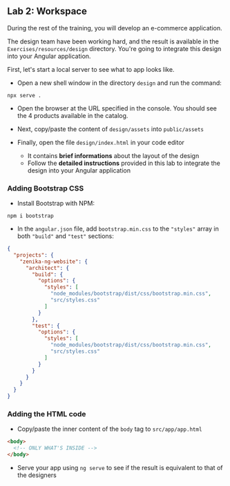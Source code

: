 ## Lab 2: Workspace

During the rest of the training, you will develop an e-commerce application.

The design team have been working hard, and the result is available in the `Exercises/resources/design` directory.
You're going to integrate this design into your Angular application.

First, let's start a local server to see what to app looks like.

- Open a new shell window in the directory `design` and run the command:

```shell
npx serve .
```

- Open the browser at the URL specified in the console. You should see the 4 products available in the catalog.

- Next, copy/paste the content of `design/assets` into `public/assets`

- Finally, open the file `design/index.html` in your code editor
  - It contains **brief informations** about the layout of the design
  - Follow the **detailed instructions** provided in this lab to integrate the design into your Angular application



### Adding Bootstrap CSS

- Install Bootstrap with NPM:

```shell
npm i bootstrap
```

- In the `angular.json` file, add `bootstrap.min.css` to the `"styles"` array in both `"build"` and `"test"` sections:

```json
{
  "projects": {
    "zenika-ng-website": {
      "architect": {
        "build": {
          "options": {
            "styles": [
              "node_modules/bootstrap/dist/css/bootstrap.min.css",
              "src/styles.css"
            ]
          }
        },
        "test": {
          "options": {
            "styles": [
              "node_modules/bootstrap/dist/css/bootstrap.min.css",
              "src/styles.css"
            ]
          }
        }
      }
    }
  }
}
```

### Adding the HTML code

- Copy/paste the inner content of the `body` tag to `src/app/app.html`

```html
<body>
  <!-- ONLY WHAT'S INSIDE -->
</body>
```

- Serve your app using `ng serve` to see if the result is equivalent to that of the designers
